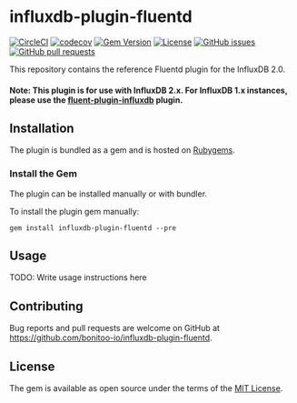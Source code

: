# influxdb-plugin-fluentd

[![CircleCI](https://circleci.com/gh/bonitoo-io/influxdb-plugin-fluentd.svg?style=svg)](https://circleci.com/gh/bonitoo-io/influxdb-plugin-fluentd)
[![codecov](https://codecov.io/gh/bonitoo-io/influxdb-plugin-fluentd/branch/master/graph/badge.svg)](https://codecov.io/gh/bonitoo-io/influxdb-plugin-fluentd)
[![Gem Version](https://badge.fury.io/rb/influxdb-plugin-fluentd.svg)](https://badge.fury.io/rb/influxdb-plugin-fluentd)
[![License](https://img.shields.io/github/license/bonitoo-io/influxdb-plugin-fluentd.svg)](https://github.com/bonitoo-io/influxdb-plugin-fluentd/blob/master/LICENSE)
[![GitHub issues](https://img.shields.io/github/issues-raw/bonitoo-io/influxdb-plugin-fluentd.svg)](https://github.com/bonitoo-io/influxdb-plugin-fluentd/issues)
[![GitHub pull requests](https://img.shields.io/github/issues-pr-raw/bonitoo-io/influxdb-plugin-fluentd.svg)](https://github.com/bonitoo-io/influxdb-plugin-fluentd/pulls)

This repository contains the reference Fluentd plugin for the InfluxDB 2.0.

#### Note: This plugin is for use with InfluxDB 2.x. For InfluxDB 1.x instances, please use the [fluent-plugin-influxdb](https://github.com/fangli/fluent-plugin-influxdb) plugin.

## Installation

The plugin is bundled as a gem and is hosted on [Rubygems](https://rubygems.org/gems/mongo).

### Install the Gem

The plugin can be installed manually or with bundler.

To install the plugin gem manually:

```
gem install influxdb-plugin-fluentd --pre
```

## Usage

TODO: Write usage instructions here

## Contributing

Bug reports and pull requests are welcome on GitHub at https://github.com/bonitoo-io/influxdb-plugin-fluentd.

## License

The gem is available as open source under the terms of the [MIT License](https://opensource.org/licenses/MIT).
